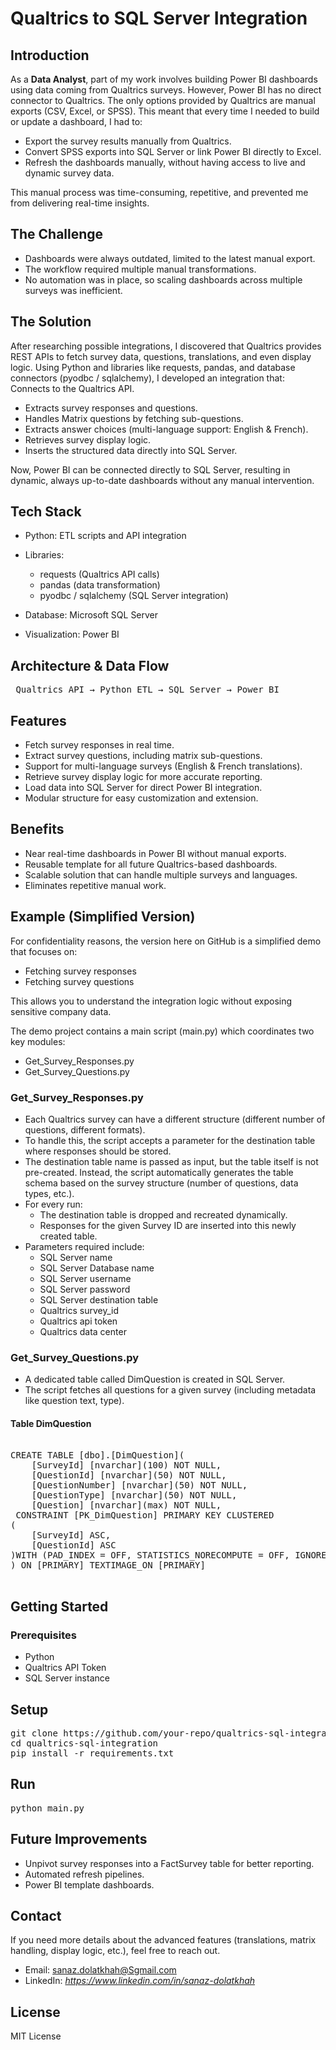 # Qualtrics to SQL Server Integration
## Introduction

As a **Data Analyst**, part of my work involves building Power BI dashboards using data coming from Qualtrics surveys. However, Power BI has no direct connector to Qualtrics. The only options provided by Qualtrics are manual exports (CSV, Excel, or SPSS).
This meant that every time I needed to build or update a dashboard, I had to:

- Export the survey results manually from Qualtrics.
- Convert SPSS exports into SQL Server or link Power BI directly to Excel.
- Refresh the dashboards manually, without having access to live and dynamic survey data.

This manual process was time-consuming, repetitive, and prevented me from delivering real-time insights.

## The Challenge

- Dashboards were always outdated, limited to the latest manual export.
- The workflow required multiple manual transformations.
- No automation was in place, so scaling dashboards across multiple surveys was inefficient.

## The Solution

After researching possible integrations, I discovered that Qualtrics provides REST APIs to fetch survey data, questions, translations, and even display logic. Using Python and libraries like requests, pandas, and database connectors (pyodbc / sqlalchemy), I developed an integration that:
Connects to the Qualtrics API.

- Extracts survey responses and questions.
- Handles Matrix questions by fetching sub-questions.
- Extracts answer choices (multi-language support: English & French).
- Retrieves survey display logic.
- Inserts the structured data directly into SQL Server.
  
Now, Power BI can be connected directly to SQL Server, resulting in dynamic, always up-to-date dashboards without any manual intervention.

## Tech Stack

- Python: ETL scripts and API integration
- Libraries:
  - requests (Qualtrics API calls)
  - pandas (data transformation)
  - pyodbc / sqlalchemy (SQL Server integration)
    
- Database: Microsoft SQL Server
- Visualization: Power BI

## Architecture & Data Flow

<pre> Qualtrics API → Python ETL → SQL Server → Power BI </pre>

## Features

- Fetch survey responses in real time.
- Extract survey questions, including matrix sub-questions.
- Support for multi-language surveys (English & French translations).
- Retrieve survey display logic for more accurate reporting.
- Load data into SQL Server for direct Power BI integration.
- Modular structure for easy customization and extension.

## Benefits

- Near real-time dashboards in Power BI without manual exports.
- Reusable template for all future Qualtrics-based dashboards.
- Scalable solution that can handle multiple surveys and languages.
- Eliminates repetitive manual work.

## Example (Simplified Version)

For confidentiality reasons, the version here on GitHub is a simplified demo that focuses on:

- Fetching survey responses
- Fetching survey questions

This allows you to understand the integration logic without exposing sensitive company data.

The demo project contains a main script (main.py) which coordinates two key modules:

- Get_Survey_Responses.py
- Get_Survey_Questions.py

### Get_Survey_Responses.py
  - Each Qualtrics survey can have a different structure (different number of questions, different formats).
  - To handle this, the script accepts a parameter for the destination table where responses should be stored.
  - The destination table name is passed as input, but the table itself is not pre-created. Instead, the script automatically generates the table schema based on the survey structure (number of questions, data types, etc.).
  - For every run:
    - The destination table is dropped and recreated dynamically.
    - Responses for the given Survey ID are inserted into this newly created table.
  - Parameters required include:
    - SQL Server name
    - SQL Server Database name
    - SQL Server username
    - SQL Server password
    - SQL Server destination table
    - Qualtrics survey_id
    - Qualtrics api token
    - Qualtrics data center

### Get_Survey_Questions.py
- A dedicated table called DimQuestion is created in SQL Server.
- The script fetches all questions for a given survey (including metadata like question text, type).

#### Table DimQuestion
<pre>
  
CREATE TABLE [dbo].[DimQuestion](
	[SurveyId] [nvarchar](100) NOT NULL,
	[QuestionId] [nvarchar](50) NOT NULL,
	[QuestionNumber] [nvarchar](50) NOT NULL,
	[QuestionType] [nvarchar](50) NOT NULL,
	[Question] [nvarchar](max) NOT NULL,
 CONSTRAINT [PK_DimQuestion] PRIMARY KEY CLUSTERED 
(
	[SurveyId] ASC,
	[QuestionId] ASC
)WITH (PAD_INDEX = OFF, STATISTICS_NORECOMPUTE = OFF, IGNORE_DUP_KEY = OFF, ALLOW_ROW_LOCKS = ON, ALLOW_PAGE_LOCKS = ON) ON [PRIMARY]
) ON [PRIMARY] TEXTIMAGE_ON [PRIMARY]

</pre>

## Getting Started
### Prerequisites
- Python
- Qualtrics API Token
- SQL Server instance

## Setup
<pre>
git clone https://github.com/your-repo/qualtrics-sql-integration.git
cd qualtrics-sql-integration
pip install -r requirements.txt
</pre>

## Run
<pre>
python main.py
</pre>

## Future Improvements
- Unpivot survey responses into a FactSurvey table for better reporting.
- Automated refresh pipelines.
- Power BI template dashboards.

## Contact
If you need more details about the advanced features (translations, matrix handling, display logic, etc.), feel free to reach out.

- Email: sanaz.dolatkhah@Sgmail.com
- LinkedIn: *https://www.linkedin.com/in/sanaz-dolatkhah*

## License
MIT License

